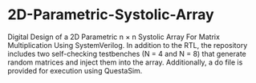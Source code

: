 # 2D-Parametric-Systolic-Array
Digital Design of a 2D Parametric n × n Systolic Array For Matrix Multiplication Using SystemVerilog. In addition to the RTL, the repository includes two self-checking testbenches (N = 4 and N = 8) that generate random matrices and inject them into the array. Additionally, a do file is provided for execution using QuestaSim.
